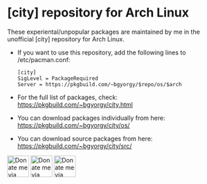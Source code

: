 [city] repository for Arch Linux
================================

These experiental/unpopular packages are maintained by me in the unofficial [city] repository for Arch Linux.

* If you want to use this repository, add the following lines to /etc/pacman.conf:  
  ```
  [city]  
  SigLevel = PackageRequired  
  Server = https://pkgbuild.com/~bgyorgy/$repo/os/$arch
  ```

* For the full list of packages, check:  
  https://pkgbuild.com/~bgyorgy/city.html

* You can download packages individually from here:  
  https://pkgbuild.com/~bgyorgy/city/os/

* You can download source packages from here:  
  https://pkgbuild.com/~bgyorgy/city/src/

<a href="https://paypal.me/ballogy" target="_blank"><img height="50px" src="https://www.paypalobjects.com/webstatic/mktg/merchant_portal/button/donate.en.png" alt="Donate me via PayPal!" title="Donate me via PayPal!" /></a> <a href="https://liberapay.com/City-busz/donate" target="_blank"><img height="50px" src="https://liberapay.com/assets/widgets/donate.svg" alt="Donate me via Liberapay!" title="Donate me via Liberapay!"></a> <a href="https://www.patreon.com/bePatron?u=6781737" target="_blank"><img height="50px" src="https://c5.patreon.com/external/logo/become_a_patron_button.png" alt="Donate me via Patreon!" title="Donate me via Patreon!" /></a>
